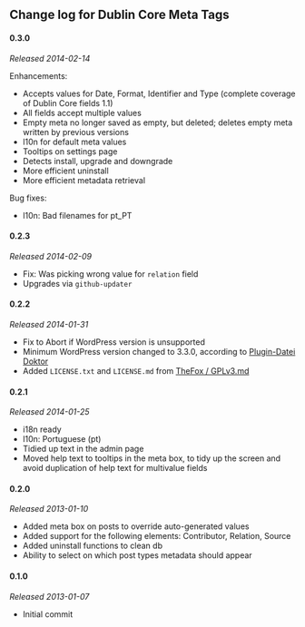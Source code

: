 Change log for Dublin Core Meta Tags
------------------------------------

#### 0.3.0

*Released 2014-02-14*

Enhancements:

* Accepts values for Date, Format, Identifier and Type (complete coverage of Dublin Core fields 1.1)
* All fields accept multiple values
* Empty meta no longer saved as empty, but deleted; deletes empty meta written by previous versions
* l10n for default meta values
* Tooltips on settings page
* Detects install, upgrade and downgrade
* More efficient uninstall
* More efficient metadata retrieval

Bug fixes:

* l10n: Bad filenames for pt_PT

#### 0.2.3

*Released 2014-02-09*

* Fix: Was picking wrong value for `relation` field
* Upgrades via `github-updater`

#### 0.2.2

*Released 2014-01-31*

* Fix to Abort if WordPress version is unsupported
* Minimum WordPress version changed to 3.3.0, according to [Plugin-Datei Doktor](http://de.wpseek.com/pluginfilecheck/)
* Added `LICENSE.txt` and `LICENSE.md` from [TheFox / GPLv3.md](https://github.com/TheFox/GPLv3.md)

#### 0.2.1

*Released 2014-01-25*

* i18n ready
* l10n: Portuguese (pt)
* Tidied up text in the admin page
* Moved help text to tooltips in the meta box, to tidy up the screen and avoid duplication of help text for multivalue fields

#### 0.2.0

*Released 2013-01-10*

* Added meta box on posts to override auto-generated values
* Added support for the following elements: Contributor, Relation, Source
* Added uninstall functions to clean db
* Ability to select on which post types metadata should appear

#### 0.1.0

*Released 2013-01-07*

* Initial commit
